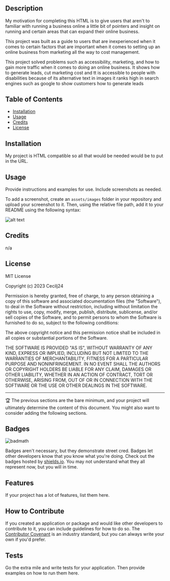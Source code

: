 # <Expanding Your Online Business>

## Description

My motivation for completing this HTML is to give users that aren't to familiar with running a business online a little bit of pointers and insight on running and certain areas that can expand their online business.

This project was built as a guide to users that are inexperienced when it comes to certain factors that are important when it comes to setting up an online business from marketing all the way to cost management.

This project solved problems such as accessibility, marketing, and how to gain more traffic when it comes to doing an online business. It shows how to generate leads, cut marketing cost and tt is accessible to people with disabilities because of its alternative text in images it ranks high in search engines such as google to show customers how to generate leads



## Table of Contents


- [Installation](#installation)
- [Usage](#usage)
- [Credits](#credits)
- [License](#license)

## Installation

My project is HTML compatible so all that would be needed would be to put in the URL.

## Usage

Provide instructions and examples for use. Include screenshots as needed.

To add a screenshot, create an `assets/images` folder in your repository and upload your screenshot to it. Then, using the relative file path, add it to your README using the following syntax:

![alt text](assets/images/screenshot.png)

## Credits

n/a

## License

MIT License

Copyright (c) 2023 Cecilj24

Permission is hereby granted, free of charge, to any person obtaining a copy
of this software and associated documentation files (the "Software"), to deal
in the Software without restriction, including without limitation the rights
to use, copy, modify, merge, publish, distribute, sublicense, and/or sell
copies of the Software, and to permit persons to whom the Software is
furnished to do so, subject to the following conditions:

The above copyright notice and this permission notice shall be included in all
copies or substantial portions of the Software.

THE SOFTWARE IS PROVIDED "AS IS", WITHOUT WARRANTY OF ANY KIND, EXPRESS OR
IMPLIED, INCLUDING BUT NOT LIMITED TO THE WARRANTIES OF MERCHANTABILITY,
FITNESS FOR A PARTICULAR PURPOSE AND NONINFRINGEMENT. IN NO EVENT SHALL THE
AUTHORS OR COPYRIGHT HOLDERS BE LIABLE FOR ANY CLAIM, DAMAGES OR OTHER
LIABILITY, WHETHER IN AN ACTION OF CONTRACT, TORT OR OTHERWISE, ARISING FROM,
OUT OF OR IN CONNECTION WITH THE SOFTWARE OR THE USE OR OTHER DEALINGS IN THE
SOFTWARE.

---

🏆 The previous sections are the bare minimum, and your project will ultimately determine the content of this document. You might also want to consider adding the following sections.

## Badges

![badmath](https://img.shields.io/github/languages/top/nielsenjared/badmath)

Badges aren't necessary, but they demonstrate street cred. Badges let other developers know that you know what you're doing. Check out the badges hosted by [shields.io](https://shields.io/). You may not understand what they all represent now, but you will in time.

## Features

If your project has a lot of features, list them here.

## How to Contribute

If you created an application or package and would like other developers to contribute to it, you can include guidelines for how to do so. The [Contributor Covenant](https://www.contributor-covenant.org/) is an industry standard, but you can always write your own if you'd prefer.

## Tests

Go the extra mile and write tests for your application. Then provide examples on how to run them here.